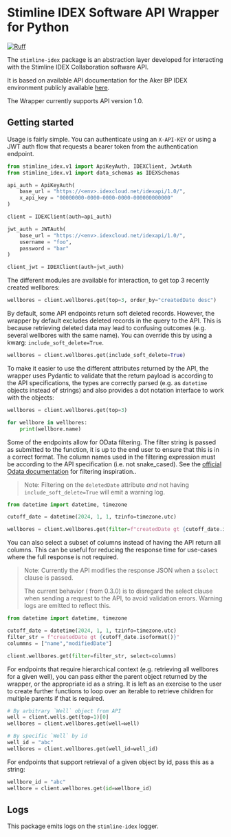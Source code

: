 # Stimline IDEX Software API Wrapper for Python

[![Ruff](https://img.shields.io/endpoint?url=https://raw.githubusercontent.com/astral-sh/ruff/main/assets/badge/v2.json)](https://github.com/astral-sh/ruff)

The `stimline-idex` package is an abstraction layer developed for interacting with the Stimline IDEX Collaboration software API.

It is based on available API documentation for the Aker BP IDEX environment publicly available [here](https://akerbp.idexcloud.net/idexapi/swagger/index.html).

The Wrapper currently supports API version 1.0.

## Getting started

Usage is fairly simple. You can authenticate using an `X-API-KEY` or using a JWT auth flow that requests a bearer token from the authentication endpoint.

```python
from stimline_idex.v1 import ApiKeyAuth, IDEXClient, JwtAuth
from stimline_idex.v1 import data_schemas as IDEXSchemas

api_auth = ApiKeyAuth(
    base_url = "https://<env>.idexcloud.net/idexapi/1.0/",
    x_api_key = "00000000-0000-0000-0000-000000000000"
)

client = IDEXClient(auth=api_auth)

jwt_auth = JWTAuth(
    base_url = "https://<env>.idexcloud.net/idexapi/1.0/",
    username = "foo",
    password = "bar"
)

client_jwt = IDEXClient(auth=jwt_auth)
```
 
The different modules are available for interaction, to get top 3 recently created wellbores:

```python
wellbores = client.wellbores.get(top=3, order_by="createdDate desc")
```

By default, some API endpoints return soft deleted records. However, the wrapper by default excludes deleted records in the query to the API. This is because retrieving deleted data may lead to confusing outcomes (e.g. several wellbores with the same name). You can override this by using a kwarg: `include_soft_delete=True`. 

```python
wellbores = client.wellbores.get(include_soft_delete=True)
```

To make it easier to use the different attributes returned by the API, the wrapper uses Pydantic to validate that the return payload is according to the API specifications, the types are correctly parsed (e.g. as `datetime` objects instead of strings) and also provides a dot notation interface to work with the objects:

```python
wellbores = client.wellbores.get(top=3)

for wellbore in wellbores:
    print(wellbore.name)
```

Some of the endpoints allow for OData filtering. The filter string is passed as submitted to the function, it is up to the end user to ensure that this is in a correct format. The column names used in the filtering expression must be according to the API specification (i.e. not snake_cased). See the [official Odata documentation](https://docs.oasis-open.org/odata/odata/v4.0/errata03/os/complete/part2-url-conventions/odata-v4.0-errata03-os-part2-url-conventions-complete.html#_Toc453752357) for filtering inspiration..

> Note: Filtering on the `deletedDate` attribute *and* not having `include_soft_delete=True` will emit a warning log.

```python
from datetime import datetime, timezone

cutoff_date = datetime(2024, 1, 1, tzinfo=timezone.utc)

wellbores = client.wellbores.get(filter=f"createdDate gt {cutoff_date.isoformat()}")
```

You can also select a subset of columns instead of having the API return all columns. This can be useful for reducing the response time for use-cases where the full response is not required.

> Note: Currently the API modifies the response JSON when a `$select` clause is passed. 
> 
>The current behavior ( from 0.3.0) is to disregard the select clause when sending a request to the API, to avoid validation errors. Warning logs are emitted to reflect this.

```python
from datetime import datetime, timezone

cutoff_date = datetime(2024, 1, 1, tzinfo=timezone.utc)
filter_str = f"createdDate gt {cutoff_date.isoformat()}"
colummns = ["name","modifiedDate"]

client.wellbores.get(filter=filter_str, select=columns)
```

For endpoints that require hierarchical context (e.g. retrieving all wellbores for a given well), you can pass either the parent object returned by the wrapper, or the appropriate id as a string. It is left as an exercise to the user to create further functions to loop over an iterable to retrieve children for multiple parents if that is required. 

```python
# By arbitrary `Well` object from API
well = client.wells.get(top=1)[0]
wellbores = client.wellbores.get(well=well)
```

```python
# By specific `Well` by id
well_id = "abc"
wellbores = client.wellbores.get(well_id=well_id)
```

For endpoints that support retrieval of a given object by id, pass this as a string:

```python
wellbore_id = "abc"
wellbore = client.wellbores.get(id=wellbore_id)
```

## Logs

This package emits logs on the `stimline-idex` logger.